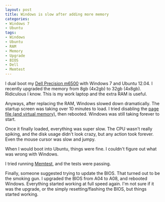 ```yaml
--- 
layout: post
title: Windows is slow after adding more memory
categories:
- Windows 7
- Ubuntu
tags: 
- Windows
- Ubuntu
- RAM
- Memory
- Upgrade
- BIOS
- Dell 
- Memtest
---
```


I dual boot my [Dell Precision m6500](http://www.dell.com/us/business/p/precision-m6500/pd) with 
Windows 7 and Ubuntu 12.04. I recently upgraded the memory from 8gb (4x2gb) to 32gb (4x8gb). Ridiculous 
I know.  This is my work laptop and the extra RAM is useful.

Anyways, after replacing the RAM, Windows slowed down dramatically.  The startup screen was
taking over 10 minutes to load.  I tried disabling the 
[page file \(and virtual memory\)](http://windows.microsoft.com/en-us/windows7/Change-the-size-of-virtual-memory), 
then rebooted. Windows was still taking forever to start.

Once it finally loaded, everything was super slow.  The CPU wasn't really spiking, and the disk
usage didn't look crazy, but any action took forever. Even the mouse cursor was slow and jumpy.

When I would boot into Ubuntu, things were fine.  I couldn't figure out what was wrong with Windows.

I tried running [Memtest](http://www.memtest.org/), and the tests were passing.

Finally, someone suggested trying to update the BIOS. That turned out to be the smoking gun. I upgraded
the BIOS from A04 to A08, and rebooted Windows.  Everything started working at full speed again. I'm
not sure if it was the upgrade, or the simply resetting/flashing the BIOS, but things started working.
